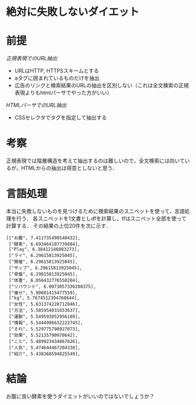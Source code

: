 絶対に失敗しないダイエット
=======

# 前提
*正規表現でのURL抽出*
+ URLはHTTP, HTTPSスキームとする
+ aタグに囲まれているものだけを抽出
+ 広告のリンクと検索結果のURLの抽出を区別しない（これは全文検索の正規表現よりもhtmlパーサでやった方がいい）

*HTMLパーサでのURL抽出*
+ CSSセレクタでタグを指定して抽出する

# 考察
正規表現では階層構造を考えて抽出するのは難しいので，全文検索には向いているが，HTMLからの抽出は得意としないと思う．

# 言語処理
本当に失敗しないものを見つけるために検索結果のスニペットを使って，言語処理を行う．
各スニペットを1文書としdfを計算し，tfはスニペット全部を使って計算する．
その結果の上位20件を次に示す．

    [["お腹", 7.411735490540432],
     ["酵素", 6.693464107739884],
     ["Play", 6.38412146083273],
     ["ライ", 6.29615813925045],
     ["開催", 6.29615813925045],
     ["ザップ", 6.29615813925045],
     ["骨盤", 6.29615813925045],
     ["体重", 6.056432776558204],
     ["リバウンド", 6.0073057336208375],
     ["痩せ", 5.90601415477559],
     ["kg", 5.7674512394768644],
     ["女性", 5.631374228712846],
     ["方法", 5.585954031653637],
     ["運動", 5.549593052956189],
     ["情報", 5.5444996632222745],
     ["それ", 5.529775790927073],
     ["効果", 5.52135790970642],
     ["こと", 5.489923434867626],
     ["人気", 5.474644467204338],
     ["紹介", 5.438368594825549],


# 結論
お腹に良い酵素を使うダイエットがいいのではないでしょうか？



